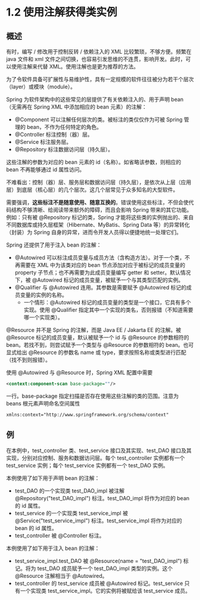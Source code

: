 # 1.2 使用注解获得类实例

## 概述

有时，编写 / 修改用于控制反转 / 依赖注入的 XML 比较繁琐，不够方便。频繁在 java 文件和 xml 文件之间切换，也容易引发思维的不连贯，影响开发。此时，可以使用注解来代替 XML。使用注解也是更为推荐的方法。

为了令软件具备可扩展性与易维护性，具有一定规模的软件往往被分为若干个层次（layer）或模块（module）。

Spring 为软件架构中的这些常见的层提供了有关依赖注入的、用于声明 bean（无需再在 Spring XML 中添加相应的 bean 元素）的注解：
- @Component 可以注解任何层次的类。被标注的类仅仅作为可被 Spring 管理的 bean，不作为任何特定的角色。
- @Controller 标注控制（器）层。
- @Service 标注服务层。
- @Repository 标注数据访问层（持久层）。

这些注解的参数为对应的 bean 元素的 id（名称）。如省略该参数，则相应的 bean 不再能够通过 id 属性访问。

不难看出：控制（器）层、服务层和数据访问层（持久层），是依次从上层（应用层）到底层（核心层）的几个层次。这几个层常见于众多知名的大型软件。

需要强调，**这些标注不是随意使用、随意互换的**。错误使用这些标注，不但会使代码结构不够清晰、给阅读带来额外的障碍，而且会影响 Spring 带来的其它功能。例如：只有被 @Repository 标记的类，Spring 才能将这些类的实例抛出的、来自不同数据库或持久层框架（Hibernate、MyBatis、Spring Data 等）的异常转化（封装）为 Spring 自身的异常，进而令开发人员得以便捷地统一处理它们。

Spring 还提供了用于注入 bean 的注解：
- @Autowired 可以标注成员变量与成员方法（含构造方法）。对于一个类，不再需要在 XML 中为该类对应的 bean 节点添加对应于被标记的成员变量的 property 子节点；也不再需要为此成员变量编写 getter 和 setter。默认情况下，被 @Autowired 标记的成员变量，被赋予一个与其类型匹配的实例。
- @Qualifier 与 @Autowired 连用。其参数是需要赋予 @Autowired 标记的成员变量的实例的名称。
  - 一个情形：@Autowired 标记的成员变量的类型是一个接口，它具有多个实现。使用 @Qualifier 指定其中一个实现的类名，否则报错（不知道需要哪一个实现类）。

@Resource 并不是 Spring 的注解，而是 Java EE / Jakarta EE 的注解。被 @Resource 标记的成员变量，默认被赋予一个 id 与 @Resource 的参数相符的 bean。若找不到，则尝试赋予一个类型与 @Resource 的参数相符的 bean。也可显式给出 @Resource 的参数名 name 或 type，要求按照名称或类型进行匹配（找不到则报错）。

使用 @Autowired 与 @Resource 时，Spring XML 配置中需要
```xml
<context:component-scan base-package=""/>
```
一行。base-package 指定扫描是否存在使用这些注解的类的范围。注意为 beans 根元素声明命名空间属性
```xml
xmlns:context="http://www.springframework.org/schema/context"
```

## 例

在本例中，test_controller 类、test_service 接口及其实现、test_DAO 接口及其实现，分别对应控制、服务和数据访问层。每个 test_controller 实例都有一个 test_service 实例；每个 test_service 实例都有一个 test_DAO 实例。

本例使用了如下用于声明 bean 的注解：
- test_DAO 的一个实现类 test_DAO_impl 被注解 @Repository("test_DAO_impl") 标注。test_DAO_impl 将作为对应的 bean 的 id 属性。
- test_service 的一个实现类 test_service_impl 被 @Service("test_service_impl") 标注。test_service_impl 将作为对应的 bean 的 id 属性。
- test_controller 被 @Controller 标注。

本例使用了如下用于注入 bean 的注解：
- test_service_impl.test_DAO 被 @Resource(name = "test_DAO_impl") 标记。将为 test_DAO 成员赋予一个 test_DAO_impl 类型的实例。这个 @Resource 注解相当于 @Autowired。
- test_controller 的 test_service 成员被 @Autowired 标记。test_service 只有一个实现类 test_service_impl。它的实例将被赋给该 test_service 成员。
